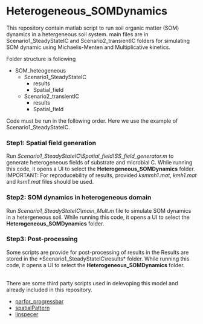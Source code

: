 # Heterogeneous_SOMDynamics


This repository contain matlab script to run soil organic matter (SOM) dynamics in a hetergeneous soil system.
main files are in Scenario1_SteadyStateIC and Scenario2_transientIC folders for simulating SOM dynamic using Michaelis-Menten
and Multiplicative kinetics.

Folder structure is following

- SOM_heteogeneous
    - Scenario1_SteadyStateIC
        - results
        - Spatial_field
    - Scenario2_transientIC
        - results
        - Spatial_field

Code must be run in the following order. Here we use the example of Scenario1_SteadyStateIC.
### Step1: Spatial field generation
Run *Scenario1_SteadyStateIC\Spatial_field\SS_field_generator.m* to generate heterogeneous fields of substrate and microbial C. While running this code, it opens a UI to select the **Heterogeneous_SOMDynamics** folder.
IMPORTANT: For reproducebility of results, provided *ksmmh1.mat*, *kmh1.mat* and *ksm1.mat* files should be used.
### Step2: SOM dynamics in heterogeneous domain
Run *Scenario1_SteadyStateIC\main_Mult.m* file to simulate SOM dynamics in a hetergeneous soil. While running this code, it opens a UI to select the **Heterogeneous_SOMDynamics** folder.
### Step3: Post-processing
Some scripts are provide for post-processing of results in the 
Results are stored in the *Scenario1_SteadyStateIC\results\* folder. While running this code, it opens a UI to select the **Heterogeneous_SOMDynamics** folder.

<br/>
There are some third party scripts used in delevoping this model and already included in this repository.

* [parfor_progressbar](https://www.mathworks.com/matlabcentral/fileexchange/53773-parfor_progressbar)
* [spatialPattern](https://se.mathworks.com/matlabcentral/fileexchange/5091-generate-spatial-data)
* [linspecer]( https://se.mathworks.com/matlabcentral/fileexchange/42673-beautiful-and-distinguishable-line-colors-colormap)
